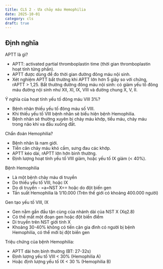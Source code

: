 ```yaml
---
title: CLS 2 - Ưa chảy máu Hemophilia
date: 2025-10-01
category: cls
draft: true
---
```


## Định nghĩa

APTT là gì?

- APTT: activated partial thromboplastin time (thời gian thromboplastin hoạt tính từng phần).
- APTT được dùng để đo thời gian đường đông máu nội sinh.
- Xét nghiệm APTT bất thường khi APTT lớn hơn 5 giây so với chứng, rAPTT > 1,25.
Bất thường đường đông máu nội sinh: có giảm yếu tố đông máu đường nội sinh như XII, XI, IX, VIII và đường chung X, V, II.

Ý nghĩa của hoạt tính yếu tố đông máu VIII 3%?

- Bệnh nhân thiếu yếu tố đông máu số VIII.
- Khi thiếu yếu tố VIII bệnh nhân sẽ biểu hiện bệnh Hemophilia.
- Bệnh nhân sẽ thường xuyên bị chảy máu khớp, tiểu máu, chảy máu trong não khi va đầu xuống đất.

Chẩn đoán Hemophilia?

- Bệnh nhân là nam giới.
- Tiền căn chảy máu khó cầm, sưng đau các khớp.
- APTT kéo dài, rAPTT lớn hớn bình thường.
- Định lượng hoạt tính yếu tố VIII giảm, hoặc yếu tố IX giảm (< 40%).

Bệnh Hemophilia

- Là một bệnh chảy máu di truyền
- Do thiếu yếu tố VIII, hoặc IX
- Do di truyền - =a=NST X== hoặc do đột biến gen
- Tần suất Hemophilia là 1/10.000 (Trên thế giới có khoảng 400.000 người)

Gen tạo yếu tố VIII, IX

- Gen nằm gần đầu tận cùng của nhánh dài của NST X (Xq2.8)
- Có thể mất một đoạn gen hoặc đột biến điểm
- Di truyền trên NST giới tính X
- Khoảng 30-40% không có tiền căn gia đình có người bị bệnh Hemophilia, có thể mới bị đột biến gen

Triệu chứng của bệnh Hemophilia:

- APTT dài hơn bình thường (BT: 27-32s)
- Định lượng yếu tố VIII < 30% (Hemophilia A)
- Hoặc định lượng yếu tố IX < 30 % (Hemophilia B)
